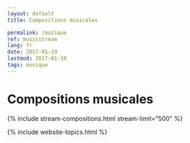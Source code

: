 ```yaml
---
layout: default
title: Compositions musicales

permalink: /musique
ref: musicstream
lang: fr
date: 2017-01-19
lastmod: 2017-01-19
tags: musique
---
```

<div class="page-feed">
  <h1>Compositions musicales</h1>

  {% include stream-compositions.html stream-limit="500" %}
 
  {% include website-topics.html %}

</div>
